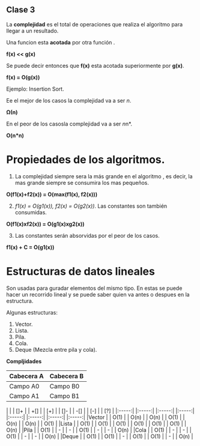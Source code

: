 ## Clase 3

La **complejidad** es el total de operaciones que realiza el algoritmo para llegar
a un resultado.

Una funcion esta **acotada** por otra función .

**f(x) << g(x)**

Se puede decir entonces que **f(x)** esta acotada superiormente por **g(x)**.

**f(x) = O(g(x))**

Ejemplo: Insertion Sort.

Ee el mejor de los casos la complejidad va a ser *n*.

**Ω(n)**

En el peor de los casosla complejidad va a ser *n*n*.

**O(n*n)**

# Propiedades de los algoritmos.

1. La complejidad siempre sera la más grande en el algoritmo , es decir, la mas
grande siempre se consumira los mas pequeños.

**O(f1(x)+f2(x)) = O(max(f1(x), f2(x)))**

2. *f1(x) = O(g1(x)), f2(x) = O(g2(x))*. Las constantes son también consumidas.

**O(f1(x)xf2(x)) = O(g1(x)xg2(x))**

3. Las constantes serán absorvidas por el peor de los casos.

**f1(x) + C = O(g1(x))**

# Estructuras de datos lineales

Son usadas para guradar elementos del mismo tipo. En estas se puede hacer un recorrido
lineal y se puede saber quien va antes o despues en la estructura.

Algunas estructuras:

1. Vector.
2. Lista.
3. Pila.
4. Cola.
5. Deque (Mezcla entre pila y cola).

**Compljidades**

| Cabecera A | Cabecera B |
| ---------- | ---------- |
| Campo A0   | Campo B0   |
| Campo A1   | Campo B1   |

|       | |  []+  | |  +[]  | |  [+]  | |  []-  | |  -[]  | |  [-]  | |  [?]  |
|:-----:| |:-----:| |:-----:| |:-----:| |:-----:| |:-----:| |:-----:| |:-----:|
|Vector | | O(1)  | | O(n)  | | O(n)  | | O(1)  | | O(n)  | | O(n)  | | O(1)  |
|Lista  | | O(1)  | | O(1)  | | O(1)  | | O(1)  | | O(1)  | | O(1)  | | O(n)  |
|Pila   | | O(1)  | |   -   | |   -   | | O(1)  | |   -   | |   -   | | O(n)  |
|Cola   | | O(1)  | |   -   | |   -   | | O(1)  | |   -   | |   -   | | O(n)  |
|Deque  | | O(1)  | | O(1)  | |   -   | | O(1)  | | O(1)  | |   -   | | O(n)  |
